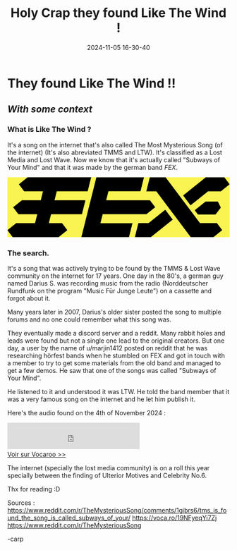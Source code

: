 ﻿---
title: Holy Crap they found Like The Wind !
date: 2024-11-05 16-30-40
categories: [Lost Media, News]
tags: [Music]
comments: true
---

# They found Like The Wind !!
## *With some context*

### What is Like The Wind ?
It's a song on the internet that's also called The Most Mysterious Song (of the internet) (It's also abreviated TMMS and LTW).
It's classified as a Lost Media and Lost Wave. 
Now we know that it's actually called "Subways of Your Mind" and that it was made by the german band *FEX*.

![Logo of the german band FEX](https://raw.githubusercontent.com/deadly-carp/deadly-carp.github.io/refs/heads/main/docs/assets/images/FEX.png)

### The search.
It's a song that was actively trying to be found by the TMMS & Lost Wave community on the internet for 17 years.
One day in the 80's, a german guy named Darius S. was recording music from the radio (Norddeutscher Rundfunk on the program "Music Für Junge Leute") on a cassette and forgot about it.

Many years later in 2007, Darius's older sister  posted the song to multiple forums and no one could remember what this song was.

They eventually made a discord server and a reddit. Many rabbit holes and leads were found but not a single one lead to the original creators.
But one day, a user by the name of u/marjin1412 posted on reddit that he was researching hörfest bands when he stumbled on FEX and got in touch with a member to try to get some materials from the old band and managed to get a few demos.
He saw that one of the songs was called "Subways of Your Mind".

He listened to it and understood it was LTW. He told the band member that it was a very famous song on the internet and he let him publish it. 


Here's the audio found on the 4th of November 2024 :
<div><iframe width="300" height="60" src="https://vocaroo.com/embed/19NFyeqYi7Zj?autoplay=0" frameborder="0" allow="autoplay"></iframe><br><a href="https://voca.ro/19NFyeqYi7Zj" title="Enregistreur vocal Vocaroo" target="_blank">Voir sur Vocaroo &gt;&gt;</a></div>


The internet (specially the lost media community) is on a roll this year specially between the finding of Ulterior Motives and Celebrity No.6. 

Thx for reading :D

Sources :
https://www.reddit.com/r/TheMysteriousSong/comments/1gjbrs6/tms_is_found_the_song_is_called_subways_of_your/
https://voca.ro/19NFyeqYi7Zj
https://www.reddit.com/r/TheMysteriousSong

-carp

<script src="https://giscus.app/client.js"
        data-repo="deadly-carp/deadly-carp.github.io"
        data-repo-id="R_kgDOLwc5Vg"
        data-category="General"
        data-category-id="DIC_kwDOLwc5Vs4Cj1TZ"
        data-mapping="pathname"
        data-strict="0"
        data-reactions-enabled="1"
        data-emit-metadata="0"
        data-input-position="bottom"
        data-theme="preferred_color_scheme"
        data-lang="fr"
        crossorigin="anonymous"
        async>
</script>
